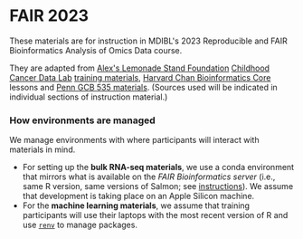 # FAIR 2023 

These materials are for instruction in MDIBL's 2023 Reproducible and FAIR Bioinformatics Analysis of Omics Data course.

They are adapted from [Alex's Lemonade Stand Foundation](https://www.alexslemonade.org/) [Childhood Cancer Data Lab](https://www.ccdatalab.org/) [training materials](https://github.com/AlexsLemonade/training-modules), [Harvard Chan Bioinformatics Core](http://bioinformatics.sph.harvard.edu/) lessons and [Penn GCB 535 materials](https://github.com/greenelab/GCB535).
(Sources used will be indicated in individual sections of instruction material.)

### How environments are managed

We manage environments with where participants will interact with materials in mind.

* For setting up the **bulk RNA-seq materials**, we use a conda environment that mirrors what is available on the _FAIR Bioinformatics server_ (i.e., same R version, same versions of Salmon; see [instructions](setup/bulk-rnaseq/README.md#development-on-apple-silicon)).
We assume that development is taking place on an Apple Silicon machine.
* For the **machine learning materials**, we assume that training participants will use their laptops with the most recent version of R and use [`renv`](https://rstudio.github.io/renv/articles/renv.html) to manage packages.
